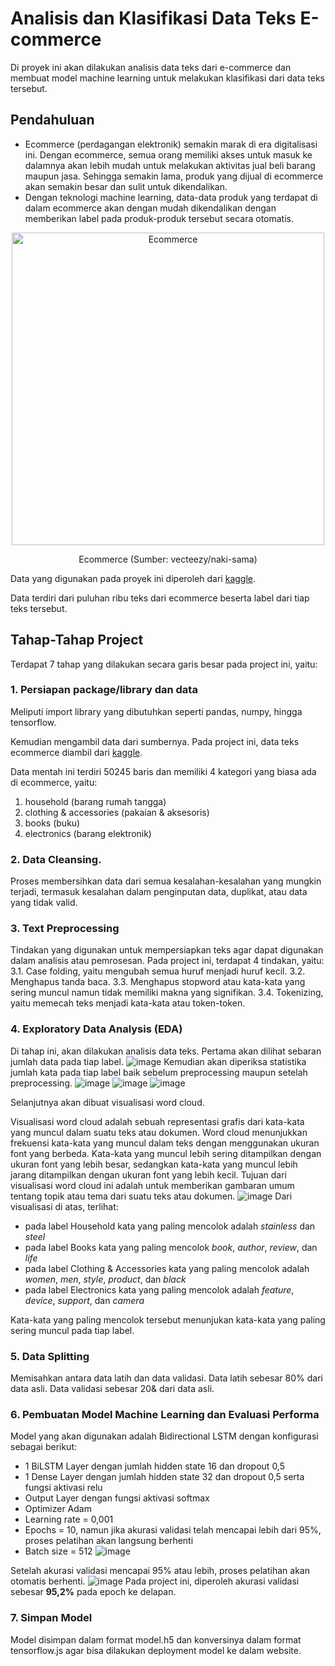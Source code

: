 # Analisis dan Klasifikasi Data Teks E-commerce
Di proyek ini akan dilakukan analisis data teks dari e-commerce dan membuat model machine learning untuk melakukan klasifikasi dari data teks tersebut.

## Pendahuluan
* Ecommerce (perdagangan elektronik) semakin marak di era digitalisasi ini. Dengan ecommerce, semua orang memiliki akses untuk masuk ke dalamnya akan lebih mudah untuk melakukan aktivitas jual beli barang maupun jasa. Sehingga semakin lama, produk yang dijual di ecommerce akan semakin besar dan sulit untuk dikendalikan.
* Dengan teknologi machine learning, data-data produk yang terdapat di dalam ecommerce akan dengan mudah dikendalikan dengan memberikan label pada produk-produk tersebut secara otomatis.

<p align="center">
  <img src="https://static.vecteezy.com/system/resources/previews/001/871/349/non_2x/illustration-of-shopping-and-spending-money-with-e-commerce-apps-own-your-own-shop-with-e-commerce-find-the-right-item-with-online-shops-landing-page-template-for-web-websites-site-banner-flyer-free-vector.jpg" alt="Ecommerce" width="500">
  <figcaption align="center">Ecommerce (Sumber: vecteezy/naki-sama)</figcaption>
</p>

Data yang digunakan pada proyek ini diperoleh dari [kaggle](https://www.kaggle.com/datasets/saurabhshahane/ecommerce-text-classification).

Data terdiri dari puluhan ribu teks dari ecommerce beserta label dari tiap teks tersebut.

## Tahap-Tahap Project
Terdapat 7 tahap yang dilakukan secara garis besar pada project ini, yaitu:

### 1. Persiapan package/library dan data
Meliputi import library yang dibutuhkan seperti pandas, numpy, hingga tensorflow.

Kemudian mengambil data dari sumbernya. Pada project ini, data teks ecommerce diambil dari [kaggle](https://www.kaggle.com/datasets/saurabhshahane/ecommerce-text-classification).

Data mentah ini terdiri 50245 baris dan memiliki 4 kategori yang biasa ada di ecommerce, yaitu:
1. household (barang rumah tangga)
2. clothing & accessories (pakaian & aksesoris)
3. books (buku)
4. electronics (barang elektronik)

### 2. Data Cleansing.
Proses membersihkan data dari semua kesalahan-kesalahan yang mungkin terjadi, termasuk kesalahan dalam penginputan data, duplikat, atau data yang tidak valid.

### 3. Text Preprocessing
Tindakan yang digunakan untuk mempersiapkan teks agar dapat digunakan dalam analisis atau pemrosesan. Pada project ini, terdapat 4 tindakan, yaitu:
3.1. Case folding, yaitu mengubah semua huruf menjadi huruf kecil.
3.2. Menghapus tanda baca.
3.3. Menghapus stopword atau kata-kata yang sering muncul namun tidak memiliki makna yang signifikan.
3.4. Tokenizing, yaitu memecah teks menjadi kata-kata atau token-token.

### 4. Exploratory Data Analysis (EDA)
Di tahap ini, akan dilakukan analisis data teks.
Pertama akan dilihat sebaran jumlah data pada tiap label.
![image](https://user-images.githubusercontent.com/115754250/211972088-2dc96208-38f1-4b77-a26d-166b1cbc0a0f.png)
Kemudian akan diperiksa statistika jumlah kata pada tiap label baik sebelum preprocessing maupun setelah preprocessing.
![image](https://user-images.githubusercontent.com/115754250/211972279-9407d984-da6c-45fe-9726-534d5bc49a51.png)
![image](https://user-images.githubusercontent.com/115754250/211972320-5424ef99-96b6-4a24-8c3e-02b3dd88c4bc.png)
![image](https://user-images.githubusercontent.com/115754250/211972358-a144ae28-628f-4a04-887e-b7e45d1be94e.png)

Selanjutnya akan dibuat visualisasi word cloud.

Visualisasi word cloud adalah sebuah representasi grafis dari kata-kata yang muncul dalam suatu teks atau dokumen. Word cloud menunjukkan frekuensi kata-kata yang muncul dalam teks dengan menggunakan ukuran font yang berbeda. Kata-kata yang muncul lebih sering ditampilkan dengan ukuran font yang lebih besar, sedangkan kata-kata yang muncul lebih jarang ditampilkan dengan ukuran font yang lebih kecil. Tujuan dari visualisasi word cloud ini adalah untuk memberikan gambaran umum tentang topik atau tema dari suatu teks atau dokumen.
![image](https://user-images.githubusercontent.com/115754250/211972931-5509e9da-0e93-4aca-b63f-ff03ef9fc6a0.png)
Dari visualisasi di atas, terlihat:
* pada label Household kata yang paling mencolok adalah *stainless* dan *steel*
* pada label Books kata yang paling mencolok *book*, *author*, *review*, dan *life*
* pada label Clothing & Accessories kata yang paling mencolok adalah *women*, *men*, *style*, *product*, dan *black*
* pada label Electronics kata yang paling mencolok adalah *feature*, *device*, *support*, dan *camera*

Kata-kata yang paling mencolok tersebut menunjukan kata-kata yang paling sering muncul pada tiap label.

### 5. Data Splitting
Memisahkan antara data latih dan data validasi.
Data latih sebesar 80% dari data asli.
Data validasi sebesar 20& dari data asli.

### 6. Pembuatan Model Machine Learning dan Evaluasi Performa
Model yang akan digunakan adalah Bidirectional LSTM dengan konfigurasi sebagai berikut:
* 1 BiLSTM Layer dengan jumlah hidden state 16 dan dropout 0,5
* 1 Dense Layer dengan jumlah hidden state 32 dan dropout 0,5 serta fungsi aktivasi relu
* Output Layer dengan fungsi aktivasi softmax
* Optimizer Adam
* Learning rate = 0,001
* Epochs = 10, namun jika akurasi validasi telah mencapai lebih dari 95%, proses pelatihan akan langsung berhenti
* Batch size = 512
![image](https://user-images.githubusercontent.com/115754250/211973702-be3909a1-6913-4a00-aa6b-3d793f8cc7dc.png)

Setelah akurasi validasi mencapai 95% atau lebih, proses pelatihan akan otomatis berhenti.
![image](https://user-images.githubusercontent.com/115754250/211973857-24d00d5a-48a0-4159-a028-a49027bd0f65.png)
Pada project ini, diperoleh akurasi validasi sebesar **95,2%** pada epoch ke delapan.

### 7. Simpan Model
Model disimpan dalam format model.h5 dan konversinya dalam format tensorflow.js agar bisa dilakukan deployment model ke dalam website.
